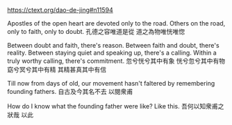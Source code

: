 https://ctext.org/dao-de-jing#n11594

Apostles of the open heart
are devoted only to the road.
Others on the road,
only to faith,
only to doubt.
孔德之容唯道是從
道之為物唯恍唯惚

Between doubt and faith, there's reason.
Between faith and doubt, there's reality.
Between staying quiet and speaking up, there's a calling.
Within a truly worthy calling, there's commitment.
忽兮恍兮其中有象
恍兮忽兮其中有物
窈兮冥兮其中有精
其精甚真其中有信

Till now from days of old,
our movement hasn't faltered
by remembering founding fathers.
自古及今其名不去
以閱衆甫

How do I know
what the founding father were like?
Like this.
吾何以知衆甫之狀哉
以此
